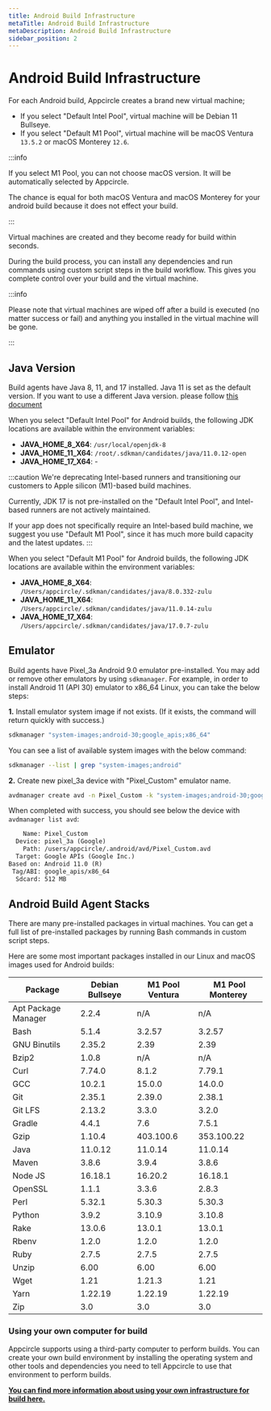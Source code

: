 ```yaml
---
title: Android Build Infrastructure
metaTitle: Android Build Infrastructure
metaDescription: Android Build Infrastructure
sidebar_position: 2
---
```


# Android Build Infrastructure

For each Android build, Appcircle creates a brand new virtual machine;

- If you select "Default Intel Pool", virtual machine will be Debian 11 Bullseye.
- If you select "Default M1 Pool", virtual machine will be macOS Ventura `13.5.2` or macOS Monterey `12.6`.

:::info

If you select M1 Pool, you can not choose macOS version. It will be automatically selected by Appcircle.

The chance is equal for both macOS Ventura and macOS Monterey for your android build because it does not effect your build.

:::

Virtual machines are created and they become ready for build within seconds.

During the build process, you can install any dependencies and run commands using custom script steps in the build workflow. This gives you complete control over your build and the virtual machine.

:::info

Please note that virtual machines are wiped off after a build is executed (no matter success or fail) and anything you installed in the virtual machine will be gone.

:::

## Java Version

Build agents have Java 8, 11, and 17 installed. Java 11 is set as the default version. If you want to use a different Java version. please follow [this document](../integrations/working-with-custom-scripts/custom-script-samples.md#changing-java-version)

When you select "Default Intel Pool" for Android builds, the following JDK locations are available within the environment variables:

- **JAVA_HOME_8_X64**: `/usr/local/openjdk-8`
- **JAVA_HOME_11_X64**: `/root/.sdkman/candidates/java/11.0.12-open`
- **JAVA_HOME_17_X64**: -

:::caution
We're deprecating Intel-based runners and transitioning our customers to Apple silicon (M1)-based build machines.

Currently, JDK 17 is not pre-installed on the "Default Intel Pool", and Intel-based runners are not actively maintained.

If your app does not specifically require an Intel-based build machine, we suggest you use "Default M1 Pool", since it has much more build capacity and the latest updates.
:::

When you select "Default M1 Pool" for Android builds, the following JDK locations are available within the environment variables:

- **JAVA_HOME_8_X64**: `/Users/appcircle/.sdkman/candidates/java/8.0.332-zulu`
- **JAVA_HOME_11_X64**: `/Users/appcircle/.sdkman/candidates/java/11.0.14-zulu`
- **JAVA_HOME_17_X64**: `/Users/appcircle/.sdkman/candidates/java/17.0.7-zulu`

## Emulator

Build agents have Pixel_3a Android 9.0 emulator pre-installed. You may add or remove other emulators by using `sdkmanager`.
For example, in order to install Android 11 (API 30) emulator to x86_64 Linux, you can take the below steps:

**1.** Install emulator system image if not exists. (If it exists, the command will return quickly with success.)

```bash
sdkmanager "system-images;android-30;google_apis;x86_64"
```

You can see a list of available system images with the below command:

```bash
sdkmanager --list | grep "system-images;android"
```

**2.** Create new pixel_3a device with "Pixel_Custom" emulator name.

```bash
avdmanager create avd -n Pixel_Custom -k "system-images;android-30;google_apis;x86_64" -c 512M -d pixel_3a
```

When completed with success, you should see below the device with `avdmanager list avd`:

```txt
    Name: Pixel_Custom
  Device: pixel_3a (Google)
    Path: /users/appcircle/.android/avd/Pixel_Custom.avd
  Target: Google APIs (Google Inc.)
Based on: Android 11.0 (R)
 Tag/ABI: google_apis/x86_64
  Sdcard: 512 MB
```

## Android Build Agent Stacks

There are many pre-installed packages in virtual machines. You can get a full list of pre-installed packages by running Bash commands in custom script steps.

Here are some most important packages installed in our Linux and macOS images used for Android builds:

| Package             | Debian Bullseye | M1 Pool Ventura |  M1 Pool Monterey |
| ------------------- | --------------- | --------------- | ----------------- |
| Apt Package Manager | 2.2.4           | n/A             | n/A               |
| Bash                | 5.1.4           | 3.2.57          | 3.2.57            |
| GNU Binutils        | 2.35.2          | 2.39            | 2.39              |
| Bzip2               | 1.0.8           | n/A             | n/A               |
| Curl                | 7.74.0          | 8.1.2           | 7.79.1            |
| GCC                 | 10.2.1          | 15.0.0          | 14.0.0            |
| Git                 | 2.35.1          | 2.39.0          | 2.38.1            |
| Git LFS             | 2.13.2          | 3.3.0           | 3.2.0             |
| Gradle              | 4.4.1           | 7.6             | 7.5.1             |
| Gzip                | 1.10.4          | 403.100.6       | 353.100.22        |
| Java                | 11.0.12         | 11.0.14         | 11.0.14           |
| Maven               | 3.8.6           | 3.9.4           | 3.8.6             |
| Node JS             | 16.18.1         | 16.20.2         | 16.18.1           |
| OpenSSL             | 1.1.1           | 3.3.6           | 2.8.3             |
| Perl                | 5.32.1          | 5.30.3          | 5.30.3            |
| Python              | 3.9.2           | 3.10.9          | 3.10.8            |
| Rake                | 13.0.6          | 13.0.1          | 13.0.1            |
| Rbenv               | 1.2.0           | 1.2.0           | 1.2.0             |
| Ruby                | 2.7.5           | 2.7.5           | 2.7.5             |
| Unzip               | 6.00            | 6.00            | 6.00              |
| Wget                | 1.21            | 1.21.3          | 1.21              |
| Yarn                | 1.22.19         | 1.22.19         | 1.22.19           |
| Zip                 | 3.0             | 3.0             | 3.0               |

### Using your own computer for build

Appcircle supports using a third-party computer to perform builds. You can create your own build environment by installing the operating system and other tools and dependencies you need to tell Appcircle to use that environment to perform builds.

[**You can find more information about using your own infrastructure for build here.**](../self-hosted-appcircle/self-hosted-runner/overview.md)
